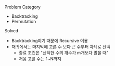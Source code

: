 Problem Category
* Backtracking
* Permutation

Solved
* Backtracking이기 때문에 Recursive 이용
* 재귀에서는 마지막에 고른 수 보다 큰 수부터 차례로 선택
  * 종료 조건은 "선택한 수의 개수가 m개보다 많을 때"
  * 처음 고를 수는 1~N까지
